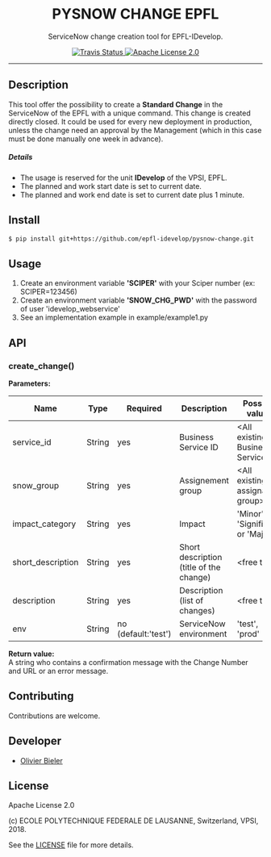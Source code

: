 <h1 align="center">PYSNOW CHANGE EPFL</h1>
<p align="center">
  ServiceNow change creation tool for EPFL-IDevelop.
</p>

<p align="center">
  <a href="https://travis-ci.org/epfl-idevelop/pysnow-change">
    <img alt="Travis Status" src="https://travis-ci.org/epfl-idevelop/pysnow-change.svg?branch=master">
  </a>
  <a href="https://raw.githubusercontent.com/epfl-idevelop/pysnow-change/master/LICENSE">
    <img alt="Apache License 2.0" src="https://img.shields.io/badge/license-Apache%202.0-blue.svg">
  </a>
</p>

---

Description
-----------
This tool offer the possibility to create a **Standard Change** in the ServiceNow of the EPFL with a unique command. This change is created directly closed.
It could be used for every new deployment in production, unless the change need an approval by the Management (which in this case must be done manually one week in advance).  

##### Details
* The usage is reserved for the unit **IDevelop** of the VPSI, EPFL.
* The planned and work start date is set to current date.
* The planned and work end date is set to current date plus 1 minute.

Install
-------

```bash
$ pip install git+https://github.com/epfl-idevelop/pysnow-change.git
```

Usage
-----
1. Create an environment variable **'SCIPER'** with your Sciper number (ex: SCIPER=123456)
2. Create an environment variable **'SNOW_CHG_PWD'** with the password of user 'idevelop_webservice'
3. See an implementation example in example/example1.py

API
---  
### create_change()

**Parameters:**

| Name              | Type   | Required            | Description                             | Possible values                       | Example                                      |
|-------------------|--------|---------------------|-----------------------------------------|---------------------------------------|----------------------------------------------|
| service_id        | String | yes                 | Business Service ID                     | &lt;All existing Business Service&gt; | 'SVC0016'                                    |
| snow_group        | String | yes                 | Assignement group                       | &lt;All existing assignable group&gt; | 'SI_NEWS'                                    |
| impact_category   | String | yes                 | Impact                                  | 'Minor', 'Significant' or 'Major'     | 'Minor'                                      |
| short_description | String | yes                 | Short description (title of the change) | &lt;free text&gt;                     | 'Actu - v1.4.3'                              |
| description       | String | yes                 | Description (list of changes)           | &lt;free text&gt;                     | '- Fix unit test<br>- Update dependencies'   |
| env               | String | no (default:'test') | ServiceNow environment                  | 'test', 'prod'                        | 'prod'                                       |

**Return value:**  
A string who contains a confirmation message with the Change Number and URL or an error message.


Contributing
------------
Contributions are welcome.

Developer
---------

  * [Olivier Bieler](https://github.com/obieler)

License
-------

Apache License 2.0

(c) ECOLE POLYTECHNIQUE FEDERALE DE LAUSANNE, Switzerland, VPSI, 2018.

See the [LICENSE](LICENSE) file for more details.
